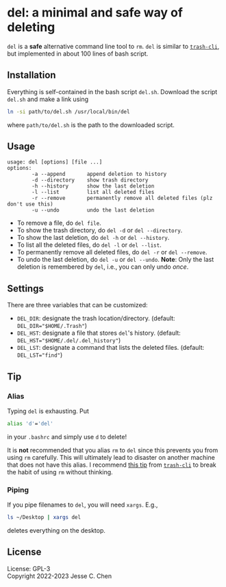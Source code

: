 # del: a minimal and safe way of deleting

`del` is a **safe** alternative command line tool to `rm`.
`del` is similar to [`trash-cli`](https://github.com/andreafrancia/trash-cli),
but implemented in about 100 lines of bash script.

## Installation

Everything is self-contained in the bash script `del.sh`.
Download the script `del.sh` and make a link using
```sh
ln -si path/to/del.sh /usr/local/bin/del
```
where `path/to/del.sh` is the path to the downloaded script.

## Usage

```
usage: del [options] [file ...]
options:
        -a --append       append deletion to history
        -d --directory    show trash directory
        -h --history      show the last deletion
        -l --list         list all deleted files
        -r --remove       permanently remove all deleted files (plz don't use this)
        -u --undo         undo the last deletion
```

- To remove a file, do `del file`.
- To show the trash directory, do `del -d` or `del --directory`.
- To show the last deletion, do `del -h` or `del --history`.
- To list all the deleted files, do `del -l` or `del --list`.
- To permanently remove all deleted files, do `del -r` or `del --remove`.
- To undo the last deletion, do `del -u` or `del --undo`.
  **Note**: Only the last deletion is remembered by `del`, i.e., you can only undo *once*.

## Settings

There are three variables that can be customized:

- `DEL_DIR`: designate the trash location/directory. (default: `DEL_DIR="$HOME/.Trash"`)
- `DEL_HST`: designate a file that stores `del`'s history. (default: `DEL_HST="$HOME/.del/.del_history"`)
- `DEL_LST`: designate a command that lists the deleted files. (default: `DEL_LST="find"`)

## Tip

### Alias

Typing `del` is exhausting.
Put
```sh
alias 'd'='del'
```
in your `.bashrc` and simply use `d` to delete!

It is **not** recommended that you alias `rm` to `del` since this prevents you from using `rm` carefully.
This will ultimately lead to disaster on another machine that does not have this alias.
I recommend [this tip](https://github.com/andreafrancia/trash-cli#but-sometimes-i-forget-to-use-trash-put-really-cant-i)
from [`trash-cli`](https://github.com/andreafrancia/trash-cli)
to break the habit of using `rm` without thinking.

### Piping

If you pipe filenames to `del`, you will need `xargs`. E.g.,
```sh
ls ~/Desktop | xargs del
```
deletes everything on the desktop.

## License

License: GPL-3</br>
Copyright 2022-2023 Jesse C. Chen
